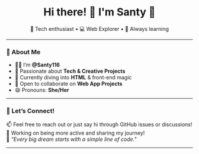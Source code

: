 <h1 align="center">Hi there! 👋 I'm Santy 🌷</h1>

<p align="center">
  🌸 Tech enthusiast • 💻 Web Explorer • 🌼 Always learning  
</p>

---

### 🧁 About Me
- 👩‍💻 I’m **@Santy116**
- 👀 Passionate about **Tech & Creative Projects**
- 🌱 Currently diving into **HTML** & front-end magic
- 💞️ Open to collaborate on **Web App Projects**
- 😄 Pronouns: **She/Her**

---

### 🌈 Let’s Connect!
📫 Feel free to reach out or just say hi through GitHub issues or discussions!  
💌 Working on being more active and sharing my journey!  
🌻 *"Every big dream starts with a simple line of code."*

---

<!---
Santy116/Santy116 is a ✨ special ✨ repository because its `README.md` (this file) appears on your GitHub profile.
You can click the Preview link to take a look at your changes.
--->
